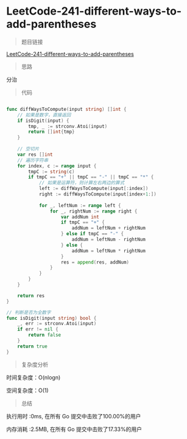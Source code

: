 #  LeetCode-241-different-ways-to-add-parentheses

>题目链接

[LeetCode-241-different-ways-to-add-parentheses](https://leetcode-cn.com/problems/different-ways-to-add-parentheses/)

>思路

分治

>代码

```go

func diffWaysToCompute(input string) []int {
    // 如果是数字，直接返回
    if isDigit(input) {
        tmp, _ := strconv.Atoi(input)
        return []int{tmp}
    }
    
    // 空切片
    var res []int 
    // 遍历字符串
    for index, c := range input {
        tmpC := string(c)
        if tmpC == "+" || tmpC == "-" || tmpC == "*" {
            // 如果是运算符，则计算左右两边的算式
            left := diffWaysToCompute(input[:index])
            right := diffWaysToCompute(input[index+1:])
            
            for _, leftNum := range left {
                for _, rightNum := range right {
                    var addNum int
                    if tmpC == "+" {
                        addNum = leftNum + rightNum
                    } else if tmpC == "-" {
                        addNum = leftNum - rightNum
                    } else {
                        addNum = leftNum * rightNum
                    }
                    res = append(res, addNum)
                }
            }
        }
    }

    return res
}

// 判断是否为全数字
func isDigit(input string) bool {
    _, err := strconv.Atoi(input)
    if err != nil {
        return false
    }
    return true
}

```

>复杂度分析

时间复杂度：O(nlogn)

空间复杂度：O(1)

>总结

执行用时 :0ms, 在所有 Go 提交中击败了100.00%的用户
 
内存消耗 :2.5MB, 在所有 Go 提交中击败了17.33%的用户
